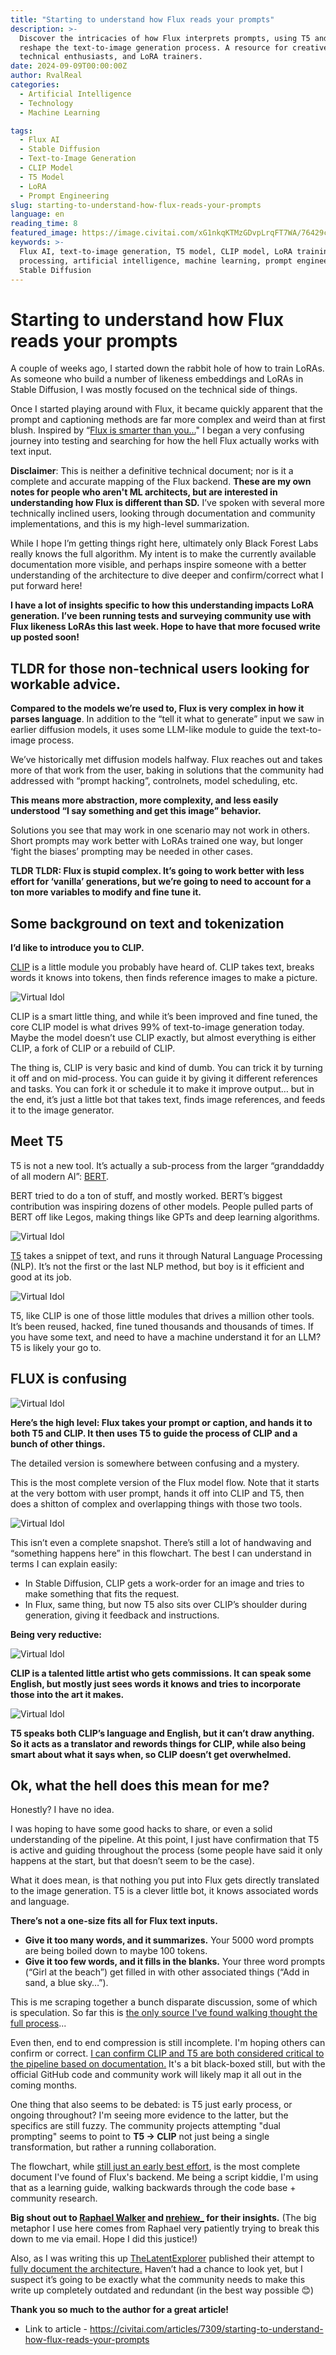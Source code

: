 ```yaml
---
title: "Starting to understand how Flux reads your prompts"
description: >-
  Discover the intricacies of how Flux interprets prompts, using T5 and CLIP to
  reshape the text-to-image generation process. A resource for creatives,
  technical enthusiasts, and LoRA trainers.
date: 2024-09-09T00:00:00Z
author: RvalReal
categories:
  - Artificial Intelligence
  - Technology
  - Machine Learning

tags:
  - Flux AI
  - Stable Diffusion
  - Text-to-Image Generation
  - CLIP Model
  - T5 Model
  - LoRA
  - Prompt Engineering
slug: starting-to-understand-how-flux-reads-your-prompts
language: en
reading_time: 8
featured_image: https://image.civitai.com/xG1nkqKTMzGDvpLrqFT7WA/76429cdb-a41c-4397-b41b-23e3b8b47a54/width=1320/starting-to-understand-how-flux-reads-your-prompts-v0-ds1ncmqln7od1.jpeg
keywords: >-
  Flux AI, text-to-image generation, T5 model, CLIP model, LoRA training, prompt
  processing, artificial intelligence, machine learning, prompt engineering,
  Stable Diffusion
---
```


# Starting to understand how Flux reads your prompts

A couple of weeks ago, I started down the rabbit hole of how to train LoRAs. As someone who build a number of likeness embeddings and LoRAs in Stable Diffusion, I was mostly focused on the technical side of things.

Once I started playing around with Flux, it became quickly apparent that the prompt and captioning methods are far more complex and weird than at first blush. Inspired by “[Flux is smarter than you…](https://civitai.com/articles/6982/flux-is-smarter-than-you-and-other-surprising-findings-on-making-the-model-your-own)" I began a very confusing journey into testing and searching for how the hell Flux actually works with text input.

**Disclaimer**: This is neither a definitive technical document; nor is it a complete and accurate mapping of the Flux backend. **These are my own notes for people who aren't ML architects, but are interested in understanding how Flux is different than SD.** I’ve spoken with several more technically inclined users, looking through documentation and community implementations, and this is my high-level summarization. 

While I hope I’m getting things right here, ultimately only Black Forest Labs really knows the full algorithm. My intent is to make the currently available documentation more visible, and perhaps inspire someone with a better understanding of the architecture to dive deeper and confirm/correct what I put forward here!

**I have a lot of insights specific to how this understanding impacts LoRA generation. I’ve been running tests and surveying community use with Flux likeness LoRAs this last week. Hope to have that more focused write up posted soon!**

## TLDR for those non-technical users looking for workable advice.

**Compared to the models we’re used to, Flux is very complex in how it parses language**. In addition to the “tell it what to generate” input we saw in earlier diffusion models, it uses some LLM-like module to guide the text-to-image process.

We’ve historically met diffusion models halfway. Flux reaches out and takes more of that work from the user, baking in solutions that the community had addressed with “prompt hacking”, controlnets, model scheduling, etc.

**This means more abstraction, more complexity, and less easily understood “I say something and get this image” behavior.**

Solutions you see that may work in one scenario may not work in others. Short prompts may work better with LoRAs trained one way, but longer ‘fight the biases’ prompting may be needed in other cases.

**TLDR TLDR: Flux is stupid complex. It’s going to work better with less effort for ‘vanilla’ generations, but we’re going to need to account for a ton more variables to modify and fine tune it.**

## Some background on text and tokenization

**I’d like to introduce you to CLIP.**

[CLIP](https://lh7-rt.googleusercontent.com/docsz/AD_4nXfpfXji_r6EeZq29tEUjGICaby7Tx-PyPZQu5kdxGh6Sql5rfD7BA70nvnsfx2G6RXW6R7_KWHEhwBV3Vhwa4ZGQfSLDwP4FLh52t2todVyI5-Ddazq1CNQz2K-0afkCCMDzAi7sx-9wmSj2QmdL8td6D0?key=MK-wsEK8DY8oNCTFmOQ91Q) is a little module you probably have heard of. CLIP takes text, breaks words it knows into tokens, then finds reference images to make a picture.

![Virtual Idol](https://lh7-rt.googleusercontent.com/docsz/AD_4nXfpfXji_r6EeZq29tEUjGICaby7Tx-PyPZQu5kdxGh6Sql5rfD7BA70nvnsfx2G6RXW6R7_KWHEhwBV3Vhwa4ZGQfSLDwP4FLh52t2todVyI5-Ddazq1CNQz2K-0afkCCMDzAi7sx-9wmSj2QmdL8td6D0?key=MK-wsEK8DY8oNCTFmOQ91Q)

CLIP is a smart little thing, and while it’s been improved and fine tuned, the core CLIP model is what drives 99% of text-to-image generation today. Maybe the model doesn’t use CLIP exactly, but almost everything is either CLIP, a fork of CLIP or a rebuild of CLIP.

The thing is, CLIP is very basic and kind of dumb. You can trick it by turning it off and on mid-process. You can guide it by giving it different references and tasks. You can fork it or schedule it to make it improve output… but in the end, it’s just a little bot that takes text, finds image references, and feeds it to the image generator.

## Meet T5

T5 is not a new tool. It’s actually a sub-process from the larger “granddaddy of all modern AI”: [BERT](https://en.wikipedia.org/wiki/BERT_(language_model)).

BERT tried to do a ton of stuff, and mostly worked. BERT’s biggest contribution was inspiring dozens of other models. People pulled parts of BERT off like Legos, making things like GPTs and deep learning algorithms.

![Virtual Idol](https://lh7-rt.googleusercontent.com/docsz/AD_4nXdcfX2fsc8oPDVfMZnfZViALd4Qm7nXjkNHANhjt-ZqcYwyQaYGcl3XChFhsne9yYzFTbsB37DwMrnQX1JwQX0gbrTB-O7twtwHz2XAJjZ7NL09yDGNr08cPHUOdjf0a2xaeUeGoMc-L2mU-2lMi7sL5ZQD?key=MK-wsEK8DY8oNCTFmOQ91Q)

[T5](https://en.wikipedia.org/wiki/T5_(language_model)) takes a snippet of text, and runs it through Natural Language Processing (NLP). It’s not the first or the last NLP method, but boy is it efficient and good at its job. 

![Virtual Idol](https://lh7-rt.googleusercontent.com/docsz/AD_4nXdoll_wThh8B_bM-9RAsOSeDn-9VaeT5AH-0vsXlRmvkRJre0JsAnNk2ncYVAy4jzHraw4wzB-hiHkygDtT88QnxbYZNS6BvHDd64tnBxdK3hBPe5cFYiOzr49KoHCtOfDoA9dEEQYWyUnVr_1W0HEx1zqf?key=MK-wsEK8DY8oNCTFmOQ91Q)

T5, like CLIP is one of those little modules that drives a million other tools. It’s been reused, hacked, fine tuned thousands and thousands of times. If you have some text, and need to have a machine understand it for an LLM? T5 is likely your go to.

## FLUX is confusing

![Virtual Idol](https://image.civitai.com/xG1nkqKTMzGDvpLrqFT7WA/3858a7f8-afd8-4251-8b9d-535e3ae75171/width=525/3858a7f8-afd8-4251-8b9d-535e3ae75171.jpeg)

**Here’s the high level: Flux takes your prompt or caption, and hands it to both T5 and CLIP. It then uses T5 to guide the process of CLIP and a bunch of other things.**

The detailed version is somewhere between confusing and a mystery.

This is the most complete version of the Flux model flow. Note that it starts at the very bottom with user prompt, hands it off into CLIP and T5, then does a shitton of complex and overlapping things with those two tools.

![Virtual Idol](https://image.civitai.com/xG1nkqKTMzGDvpLrqFT7WA/ae6d4c9a-b80d-418c-8a05-4423c53fd644/width=525/ae6d4c9a-b80d-418c-8a05-4423c53fd644.jpeg)

This isn’t even a complete snapshot. There’s still a lot of handwaving and “something happens here” in this flowchart. The best I can understand in terms I can explain easily:

- In Stable Diffusion, CLIP gets a work-order for an image and tries to make something that fits the request.
- In Flux, same thing, but now T5 also sits over CLIP’s shoulder during generation, giving it feedback and instructions.


**Being very reductive:**

![Virtual Idol](https://image.civitai.com/xG1nkqKTMzGDvpLrqFT7WA/c0b905dc-3b84-4531-887e-bd48f1d4bbfe/width=525/c0b905dc-3b84-4531-887e-bd48f1d4bbfe.jpeg)

**CLIP is a talented little artist who gets commissions. It can speak some English, but mostly just sees words it knows and tries to incorporate those into the art it makes.**

![Virtual Idol](https://image.civitai.com/xG1nkqKTMzGDvpLrqFT7WA/1cc0d5ea-4fb8-4cb6-beec-3a1e5f72683d/width=525/1cc0d5ea-4fb8-4cb6-beec-3a1e5f72683d.jpeg)

**T5 speaks both CLIP’s language and English, but it can’t draw anything. So it acts as a translator and rewords things for CLIP, while also being smart about what it says when, so CLIP doesn’t get overwhelmed.**

## Ok, what the hell does this mean for me?

Honestly? I have no idea. 

I was hoping to have some good hacks to share, or even a solid understanding of the pipeline. At this point, I just have confirmation that T5 is active and guiding throughout the process (some people have said it only happens at the start, but that doesn’t seem to be the case).

What it does mean, is that nothing you put into Flux gets directly translated to the image generation. T5 is a clever little bot, it knows associated words and language. 

**There’s not a one-size fits all for Flux text inputs.**

- **Give it too many words, and it summarizes.** Your 5000 word prompts are being boiled down to maybe 100 tokens. 
- **Give it too few words, and it fills in the blanks.** Your three word prompts (“Girl at the beach”) get filled in with other associated things (“Add in sand, a blue sky…”).

This is me scraping together a bunch disparate discussion, some of which is speculation. So far this is [the only source I've found walking thought the full process](https://x.com/nrehiew_/status/1820404554795802684)...

Even then, end to end compression is still incomplete. I'm hoping others can confirm or correct. [I can confirm CLIP and T5 are both considered critical to the pipeline based on documentation.](https://huggingface.co/docs/diffusers/main/en/api/pipelines/flux#diffusers.FluxPipeline) It's a bit black-boxed still, but with the official GitHub code and community work will likely map it all out in the coming months.

One thing that also seems to be debated: is T5 just early process, or ongoing throughout? I'm seeing more evidence to the latter, but the specifics are still fuzzy. The community projects attempting "dual prompting" seems to point to **T5 → CLIP** not just being a single transformation, but rather a running collaboration.

The flowchart, while [still just an early best effort](https://x.com/cloneofsimo/status/1820379637937275380), is the most complete document I've found of Flux's backend. Me being a script kiddie, I'm using that as a learning guide, walking backwards through the code base + community research.

**Big shout out to [Raphael Walker](https://raphaelwalker.com/) and [nrehiew_](https://x.com/nrehiew_/status/1820404554795802684) for their insights.** (The big metaphor I use here comes from Raphael very patiently trying to break this down to me via email. Hope I did this justice!)

Also, as I was writing this up [TheLatentExplorer](https://www.reddit.com/user/TheLatentExplorer/) published their attempt to [fully document the architecture.](https://github.com/brayevalerien/Flux.1-Architecture-Diagram) Haven’t had a chance to look yet, but I suspect it’s going to be exactly what the community needs to make this write up completely outdated and redundant (in the best way possible 😊)

**Thank you so much to the author for a great article!**

- Link to article - https://civitai.com/articles/7309/starting-to-understand-how-flux-reads-your-prompts

